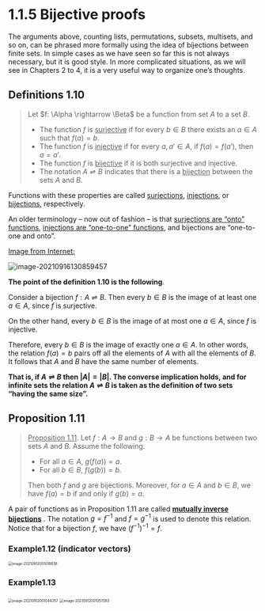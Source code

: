# 1.1.5 Bijective proofs

The arguments above, counting lists, permutations, subsets, multisets, and so on, can be phrased more formally using the idea of bijections between finite sets. In simple cases as we have seen so far this is not always necessary, but it is good style. In more complicated situations, as we will see in Chapters 2 to 4, it is a very useful way to organize one’s thoughts.

## Definitions 1.10

>Let $f: \Alpha \rightarrow \Beta$ be a function from set $A$ to a set $B$.
>
>* The function $f$ is <u>surjective</u> if for every $b \in B$ there exists an $a \in A$ such that $f(a) = b$.
>* The function $f$ is <u>injective</u> if for every $a, a' \in A$, if $f(a) = f(a')$, then $a = a'$.
>* The function $f$ is <u>bijective</u> if it is both surjective and injective.
>* The notation $A \rightleftharpoons B$ indicates that there is a <u>bijection</u> between the sets $A$ and $B$.

Functions with these properties are called <u>surjections</u>, <u>injections</u>, or <u>bijections</u>, respectively.

An older terminology – now out of fashion – is that <u>surjections are “onto” functions</u>, <u>injections are “one-to-one” functions</u>, and bijections are “one-to-one and onto”.

<u>Image from Internet:</u>

![image-20210916130859457](D:\dev\AllNote\.mdnote\assets\image-20210916130859457.png)

**The point of the definition 1.10 is the following**.

Consider a bijection $f : A \rightleftharpoons B$. Then every $b \in B$ is the image of at least one $a \in A$, since $f$ is surjective. 

On the other hand, every $b \in B$ is the image of at most one $a \in A$, since $f$ is injective. 

Therefore, every $b \in B$ is the image of exactly one $a \in A$. In other words, the relation $f(a) = b$ pairs off all the elements of $A$ with all the elements of $B$. It follows that $A$ and $B$ have the same number of elements. 

**That is, if $A \rightleftharpoons  B$ then $|A| = |B|$. The converse implication holds, and for infinite sets the relation $A \rightleftharpoons  B$ is taken as the definition of two sets “having the same size”.**

## Proposition 1.11

> <u>Proposition 1.11</u>. Let $f: A \rightarrow B$ and $g: B \rightarrow A$ be functions between two sets $A$ and $B$. Assume the following.
>
> * For all $a \in A$, $g(f(a)) =a$.
> * For all $b \in B$, $f(g(b)) = b$.
>
> Then both $f$ and $g$ are bijections. Moreover, for $a \in A$ and $b \in B$, we have $f(a) = b$ if and only if $g(b) = a$.

A pair of functions as in Proposition 1.11 are called **<u>mutually inverse bijections</u>** . The notation $g = f^{-1}$ and $f = g^{-1}$ is used to denote this relation. Notice that for a bijection $f$, we have $(f^{-1})^{-1} = f$.

### Example1.12 (indicator vectors)

<img src="C:\Users\chrisli\AppData\Roaming\Typora\typora-user-images\image-20210912001016838.png" alt="image-20210912001016838" style="zoom:50%;" />

### Example1.13

<img src="C:\Users\chrisli\AppData\Roaming\Typora\typora-user-images\image-20210912001044357.png" alt="image-20210912001044357" style="zoom:50%;" />

<img src="C:\Users\chrisli\AppData\Roaming\Typora\typora-user-images\image-20210912001057093.png" alt="image-20210912001057093" style="zoom:50%;" />